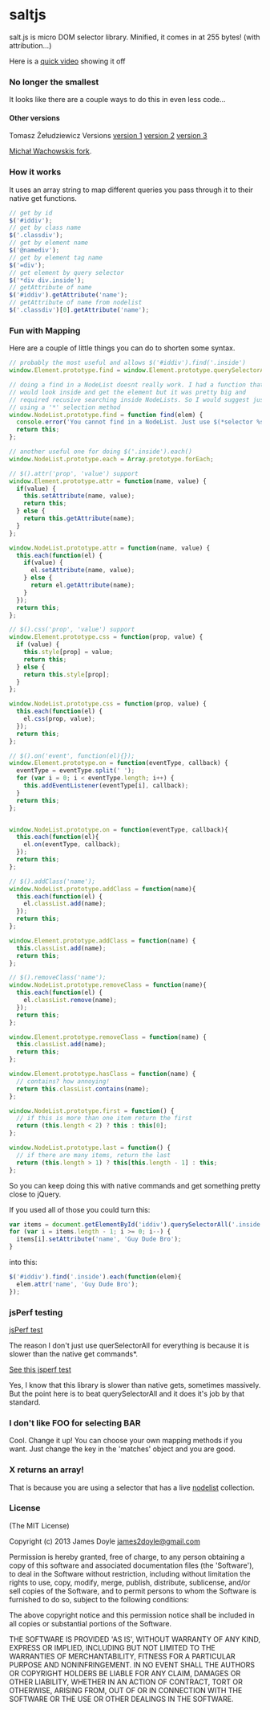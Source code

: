 saltjs
======

salt.js is micro DOM selector library. Minified, it comes in at 255 bytes! (with attribution...)

Here is a [quick video](http://youtu.be/kTA7TNpB9dg) showing it off

### No longer the smallest

It looks like there are a couple ways to do this in even less code...

#### Other versions

Tomasz Żełudziewicz Versions
[version 1](https://gist.github.com/ofca/5575581)
[version 2](https://gist.github.com/ofca/5576459)
[version 3](https://gist.github.com/ofca/5577178)

[Michał Wachowskis fork](https://gist.github.com/Potfur/5576225).

### How it works

It uses an array string to map different queries you pass through it to their native get functions.

```javascript
// get by id
$('#iddiv');
// get by class name
$('.classdiv');
// get by element name
$('@namediv');
// get by element tag name
$('=div');
// get element by query selector
$('*div div.inside');
// getAttribute of name
$('#iddiv').getAttribute('name');
// getAttribute of name from nodelist
$('.classdiv')[0].getAttribute('name');
```

### Fun with Mapping

Here are a couple of little things you can do to shorten some syntax.

```javascript
// probably the most useful and allows $('#iddiv').find('.inside')
window.Element.prototype.find = window.Element.prototype.querySelectorAll;

// doing a find in a NodeList doesnt really work. I had a function that
// would look inside and get the element but it was pretty big and
// required recusive searching inside NodeLists. So I would suggest just
// using a '*' selection method
window.NodeList.prototype.find = function find(elem) {
  console.error('You cannot find in a NodeList. Just use $(*selector %s)', elem);
  return this;
};

// another useful one for doing $('.inside').each()
window.NodeList.prototype.each = Array.prototype.forEach;

// $().attr('prop', 'value') support
window.Element.prototype.attr = function(name, value) {
  if(value) {
    this.setAttribute(name, value);
    return this;
  } else {
    return this.getAttribute(name);
  }
};

window.NodeList.prototype.attr = function(name, value) {
  this.each(function(el) {
    if(value) {
      el.setAttribute(name, value);
    } else {
      return el.getAttribute(name);
    }
  });
  return this;
};

// $().css('prop', 'value') support
window.Element.prototype.css = function(prop, value) {
  if (value) {
    this.style[prop] = value;
    return this;
  } else {
    return this.style[prop];
  }
};

window.NodeList.prototype.css = function(prop, value) {
  this.each(function(el) {
    el.css(prop, value);
  });
  return this;
};

// $().on('event', function(el){});
window.Element.prototype.on = function(eventType, callback) {
  eventType = eventType.split(' ');
  for (var i = 0; i < eventType.length; i++) {
    this.addEventListener(eventType[i], callback);
  }
  return this;
};


window.NodeList.prototype.on = function(eventType, callback){
  this.each(function(el){
    el.on(eventType, callback);
  });
  return this;
};

// $().addClass('name');
window.NodeList.prototype.addClass = function(name){
  this.each(function(el) {
    el.classList.add(name);
  });
  return this;
};

window.Element.prototype.addClass = function(name) {
  this.classList.add(name);
  return this;
};

// $().removeClass('name');
window.NodeList.prototype.removeClass = function(name){
  this.each(function(el) {
    el.classList.remove(name);
  });
  return this;
};

window.Element.prototype.removeClass = function(name) {
  this.classList.add(name);
  return this;
};

window.Element.prototype.hasClass = function(name) {
  // contains? how annoying!
  return this.classList.contains(name);
};

window.NodeList.prototype.first = function() {
  // if this is more than one item return the first
  return (this.length < 2) ? this : this[0];
};

window.NodeList.prototype.last = function() {
  // if there are many items, return the last
  return (this.length > 1) ? this[this.length - 1] : this;
};
```

So you can keep doing this with native commands and get something pretty close to jQuery.

If you used all of those you could turn this:

```javascript
var items = document.getElementById('iddiv').querySelectorAll('.inside');
for (var i = items.length - 1; i >= 0; i--) {
  items[i].setAttribute('name', 'Guy Dude Bro');
}
```

into this:

```javascript
$('#iddiv').find('.inside').each(function(elem){
  elem.attr('name', 'Guy Dude Bro');
});
```

### jsPerf testing

[jsPerf test](http://jsperf.com/micro-selector-libraries)

The reason I don't just use querSelectorAll for everything is because it is slower than the native get commands*.

[See this jsperf test](http://jsperf.com/getelementbyid-vs-queryselector/11)

Yes, I know that this library is slower than native gets, sometimes massively. But the point here is to beat querySelectorAll and it does it's job by that standard.

### I don't like FOO for selecting BAR

Cool. Change it up! You can choose your own mapping methods if you want. Just change the key in the 'matches' object and you are good.

### X returns an array!

That is because you are using a selector that has a live [nodelist](https://developer.mozilla.org/en/docs/DOM/NodeList) collection.


### License

(The MIT License)

Copyright (c) 2013 James Doyle <james2doyle@gmail.com>

Permission is hereby granted, free of charge, to any person obtaining
a copy of this software and associated documentation files (the
'Software'), to deal in the Software without restriction, including
without limitation the rights to use, copy, modify, merge, publish,
distribute, sublicense, and/or sell copies of the Software, and to
permit persons to whom the Software is furnished to do so, subject to
the following conditions:

The above copyright notice and this permission notice shall be
included in all copies or substantial portions of the Software.

THE SOFTWARE IS PROVIDED 'AS IS', WITHOUT WARRANTY OF ANY KIND,
EXPRESS OR IMPLIED, INCLUDING BUT NOT LIMITED TO THE WARRANTIES OF
MERCHANTABILITY, FITNESS FOR A PARTICULAR PURPOSE AND NONINFRINGEMENT.
IN NO EVENT SHALL THE AUTHORS OR COPYRIGHT HOLDERS BE LIABLE FOR ANY
CLAIM, DAMAGES OR OTHER LIABILITY, WHETHER IN AN ACTION OF CONTRACT,
TORT OR OTHERWISE, ARISING FROM, OUT OF OR IN CONNECTION WITH THE
SOFTWARE OR THE USE OR OTHER DEALINGS IN THE SOFTWARE.
